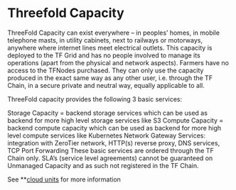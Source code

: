# Threefold Capacity

ThreeFold Capacity can exist everywhere – in peoples’ homes, in mobile telephone masts, in utility cabinets, next to railways or motorways, anywhere where internet lines meet electrical outlets. This capacity is deployed to the TF Grid and has no people involved to manage its operations (apart from the physical and network aspects). Farmers have no access to the TFNodes purchased. They can only use the capacity produced in the exact same way as any other user, i.e. through the TF Chain, in a secure private and neutral way, equally applicable to all.

ThreeFold capacity provides the following 3 basic services:

Storage Capacity = backend storage services which can be used as backend for more high level storage services like S3
Compute Capacity = backend compute capacity which can be used as backend for more high level compute services like Kubernetes
Network Gateway Services: integration with ZeroTier network, HTTP(s) reverse proxy, DNS services, TCP Port Forwarding
These basic services are ordered through the TF Chain only. SLA’s (service level agreements) cannot be guaranteed on Unmanaged Capacity and as such not registered in the TF Chain.

See **[cloud units](threefold:cloud_units) for more information